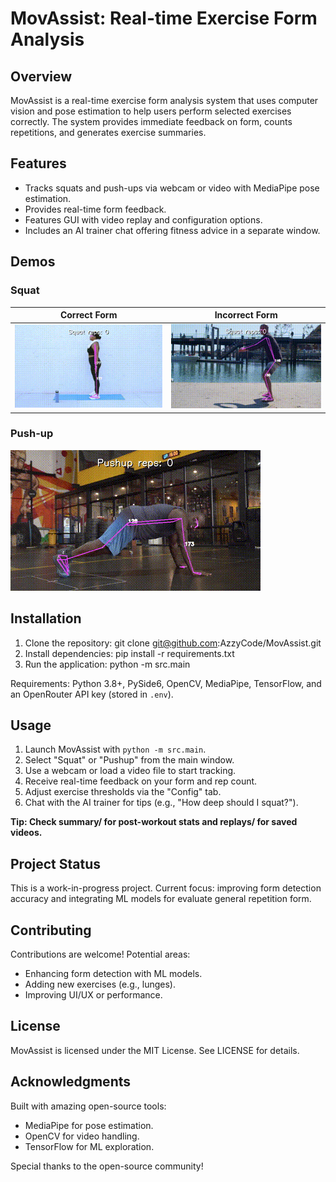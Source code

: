 # MovAssist: Real-time Exercise Form Analysis

## Overview
MovAssist is a real-time exercise form analysis system that uses computer vision and pose estimation to help users perform selected exercises correctly. The system provides immediate feedback on form, counts repetitions, and generates exercise summaries.

## Features
- Tracks squats and push-ups via webcam or video with MediaPipe pose estimation.
- Provides real-time form feedback.
- Features GUI with video replay and configuration options.
- Includes an AI trainer chat offering fitness advice in a separate window.

## Demos

### Squat
| Correct Form | Incorrect Form |
|--------------|----------------|
| ![Squat Correct](https://github.com/AzzyCode/MovAssist/blob/main/assets/squat_correct.gif?raw=true) | ![Squat Incorrect](https://github.com/AzzyCode/MovAssist/blob/main/assets/squat_incorrect.gif?raw=true) |

### Push-up
![Push-up Demo](https://github.com/AzzyCode/MovAssist/blob/main/assets/pushup.gif?raw=true)


## Installation
1. Clone the repository: git clone git@github.com:AzzyCode/MovAssist.git
2. Install dependencies: pip install -r requirements.txt
3. Run the application: python -m src.main

Requirements: Python 3.8+, PySide6, OpenCV, MediaPipe, TensorFlow, and an OpenRouter API key (stored in `.env`).

## Usage
1. Launch MovAssist with `python -m src.main`.
2. Select "Squat" or "Pushup" from the main window.
3. Use a webcam or load a video file to start tracking.
4. Receive real-time feedback on your form and rep count.
5. Adjust exercise thresholds via the "Config" tab.
6. Chat with the AI trainer for tips (e.g., "How deep should I squat?").

**Tip: Check summary/ for post-workout stats and replays/ for saved videos.**

## Project Status
This is a work-in-progress project. Current focus: improving form detection accuracy and integrating ML models for evaluate general repetition form.

## Contributing
Contributions are welcome! Potential areas:

- Enhancing form detection with ML models.
- Adding new exercises (e.g., lunges).
- Improving UI/UX or performance.

## License
MovAssist is licensed under the MIT License. See LICENSE for details.

## Acknowledgments
Built with amazing open-source tools:

- MediaPipe for pose estimation.
- OpenCV for video handling.
- TensorFlow for ML exploration.

Special thanks to the open-source community!